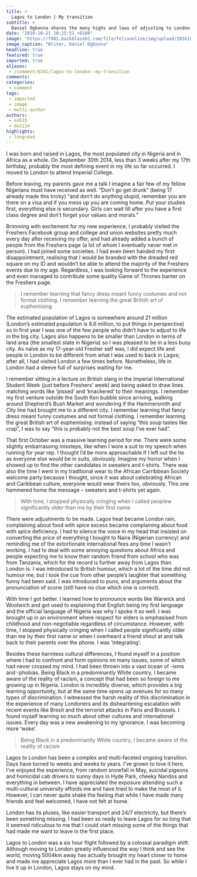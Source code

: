 ```yaml
---
title: >
  Lagos to London | My transition
subtitle: >
  Daniel Ogbonna shares the many highs and lows of adjusting to London culture
date: "2016-10-21 10:25:51 +0100"
image: "https://f001.backblazeb2.com/file/felixonline/img/upload/201610211219-so515-Daniel Ogbonna.jpg"
image_caption: "Writer, Daniel Ogbonna"
headline: true
featured: true
imported: true
aliases:
 - /comment/6341/lagos-to-london--my-transition
comments:
categories:
 - comment
tags:
 - imported
 - image
 - multi-author
authors:
 - so515
 - do1114
highlights:
 - longread
---
```


I was born and raised in Lagos, the most populated city in Nigeria and in Africa as a whole. On September 30th 2014, less than 3 weeks after my 17th birthday, probably the most defining event in my life so far occurred. I moved to London to attend Imperial College.

Before leaving, my parents gave me a talk I imagine a fair few of my fellow Nigerians must have received as well. “Don’t go get drunk” (being 17 already made this tricky) “and don’t do anything stupid, remember you are there on a visa and if you mess up you are coming home. Put your studies first, everything else is secondary. Girls can wait till after you have a first class degree and don’t forget your values and morals.”

Brimming with excitement for my new experience, I probably visited the Freshers Facebook group and college and union websites pretty much every day after receiving my offer, and had already added a bunch of people from the Freshers page (a lot of whom I eventually never met in person). I had joined some societies. I had even been handed my first disappointment, realising that I would be branded with the dreaded red square on my ID and wouldn’t be able to attend the majority of the Freshers events due to my age. Regardless, I was looking forward to the experience and even managed to contribute some quality Game of Thrones banter on the Freshers page.

> I remember learning that fancy dress meant funny costumes and not formal clothing. I remember learning the great British art of euphemising

The estimated population of Lagos is somewhere around 21 million (London’s estimated population is 8.6 million, to put things in perspective) so in first year I was one of the few people who didn’t have to adjust to life in the big city. Lagos also happens to be smaller than London in terms of land area (the smallest state in Nigeria) so I was pleased to be in a less busy city. As naïve as my 17-year-old Fresher self was, I did expect life and people in London to be different from what I was used to back in Lagos; after all, I had visited London a few times before. Nonetheless, life in London had a sleeve full of surprises waiting for me.

I remember sitting in a lecture on British slang in the Imperial International Student Week (just before Freshers’ week) and being asked to draw lines matching words like ‘pissed’ and ‘knackered’ to their meanings. I remember my first venture outside the South Ken bubble since arriving, walking around Shepherd’s Bush Market and wondering if the Hammersmith and City line had brought me to a different city. I remember learning that fancy dress meant funny costumes and not formal clothing. I remember learning the great British art of euphemising: instead of saying “this soup tastes like crap”, I was to say “this is probably not the best soup I’ve ever had”.

That first October was a massive learning period for me. There were some slightly embarrassing missteps, like when I wore a suit to my speech when running for year rep. I thought I’d be more approachable if I left out the tie as everyone else would be in suits, obviously. Imagine my horror when I showed up to find the other candidates in sweaters and t-shirts. There was also the time I went in my traditional wear to the African Carribbean Society welcome party because I thought, since it was about celebrating African and Caribbean culture, everyone would wear theirs too, obviously. This one hammered home the message – sweaters and t-shirts yet again.

> With time, I stopped physically cringing when I called peoplew significantly older than me by their first name

There were adjustments to be made. Lagos heat became London rain, complaining about food with spice excess became complaining about food with spice deficiency. I had to silence the voice in my head that insisted on converting the price of everything I bought to Naira (Nigerian currency) and reminding me of the extortionate international fees any time I wasn’t working. I had to deal with some annoying questions about Africa and people expecting me to know their random friend from school who was from Tanzania, which for the record is further away from Lagos than London is. I was introduced to British humour, which a lot of the time did not humour me, but I took the cue from other people’s laughter that something funny had been said. I was introduced to puns, and arguments about the pronunciation of scone (still have no clue which one is correct).

With time I got better. I learned how to pronounce words like Warwick and Woolwich and got used to explaining that English being my first language and the official language of Nigeria was why I spoke it so well. I was brought up in an environment where respect for elders is emphasised from childhood and non-negotiable regardless of circumstance. However, with time, I stopped physically cringing when I called people significantly older than me by their first name or when I overheard a friend shout at and talk back to their parents over the phone. I was ‘integrating’.

Besides these harmless cultural differences, I found myself in a position where I had to confront and form opinions on many issues, some of which had never crossed my mind. I had been thrown into a vast ocean of -isms and -phobias. Being Black in a predominantly White country, I became aware of the reality of racism, a concept that had been so foreign to me growing up in Nigeria. London is incredibly diverse, which provides a big learning opportunity, but at the same time opens up avenues for so many types of discrimination. I witnessed the harsh reality of this discrimination in the experience of many Londoners and its disheartening escalation with recent events like Brexit and the terrorist attacks in Paris and Brussels. I found myself learning so much about other cultures and international issues. Every day was a new awakening to my ignorance. I was becoming more ‘woke’.

> Being Black in a predominantly White country, I became aware of the reality of racism

Lagos to London has been a complex and multi-faceted ongoing transition. Days have turned to weeks and weeks to years. I’ve grown to love it here. I’ve enjoyed the experience, from random snowfall in May, suicidal pigeons and homicidal cab drivers to sunny days in Hyde Park, cheeky Nandos and everything in between. I have appreciated the exposure attending such a multi-cultural university affords me and have tried to make the most of it. However, I can never quite shake the feeling that while I have made many friends and feel welcomed, I have not felt at home.

London has its pluses, like easier transport and 24/7 electricity, but there’s been something missing. I had been so ready to leave Lagos for so long that it seemed ridiculous to me that I could start missing some of the things that had made me want to leave in the first place.

Lagos to London was a six hour flight followed by a colossal paradigm shift. Although moving to London greatly influenced the way I think and see the world, moving 5004km away has actually brought my heart closer to home and made me appreciate Lagos more than I ever had in the past. So while I live it up in London, Lagos stays on my mind.
